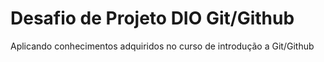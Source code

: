 
# Desafio de Projeto DIO Git/Github


Aplicando conhecimentos adquiridos no curso de introdução a Git/Github

